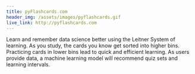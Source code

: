 ```yaml
---
title: pyFlashcards.com
header_img: /assets/images/pyflashcards.gif
live_link: http://pyflashcards.com
---
```


Learn and remember data science better using the Leitner System of learning. As you study, the cards you know get sorted into higher bins. Practicing cards in lower bins lead to quick and efficient learning. As users provide data, a machine learning model will recommend quiz sets and learning intervals.
